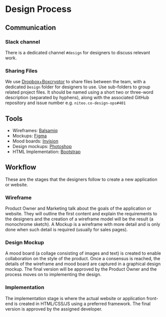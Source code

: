 # Design Process

## Communication

### Slack channel

There is a dedicated channel `#design` for designers to discuss relevant work.

### Sharing Files

We use [Dropbox+Boxcryptor](https://github.com/teamniteo/handbook/blob/master/2_Operations/apps.md#dropboxboxcryptor) to share files between the team, with a dedicated `Design` folder for designers to use. Use sub-folders to group related project files. It should be named using a short two or three-word description (separated by hyphens), along with the associated GitHub repository and issue number e.g. `niteo.co-design-ops#401`

## Tools

  * Wireframes: [Balsamiq](https://balsamiq.com/)
  * Mockups: [Figma](https://www.figma.com/)
  * Mood boards: [Invision](https://www.invisionapp.com)
  * Design mockups: [Photoshop](http://www.photoshop.com)
  * HTML Implementation: [Bootstrap](https://getbootstrap.com)

## Workflow

These are the stages that the designers follow to create a new application or website.

### Wireframe

Product Owner and Marketing talk about the goals of the application or website. They will outline the first content and explain the requirements to the designers and the creation of a wireframe model will be the result (a monochrome sketch). A Mockup is a wireframe with more detail and is only done when such detail is required (usually for sales pages).

### Design Mockup

A mood board (a collage consisting of images and text) is created to enable collaboration on the style of the product. Once a consensus is reached, the details of the wireframe and mood board are captured in a graphical design mockup. The final version will be approved by the Product Owner and the process moves on to implementing the design.

### Implementation

The implementation stage is where the actual website or application front-end is created in HTML/CSS/JS using a preferred framework. The final version is approved by the assigned developer.
